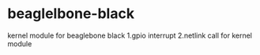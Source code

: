 # beaglelbone-black
kernel module for beaglebone black 
1.gpio interrupt 
2.netlink call for kernel module 
